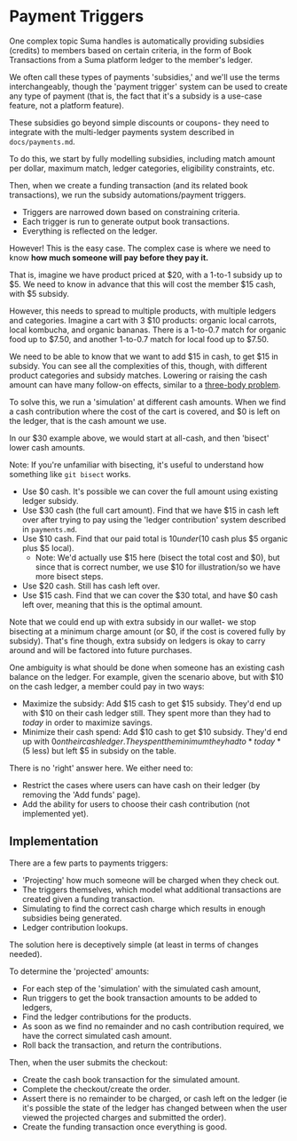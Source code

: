 # Payment Triggers

One complex topic Suma handles is automatically providing subsidies (credits)
to members based on certain criteria, in the form of Book Transactions from a Suma platform ledger
to the member's ledger.

We often call these types of payments 'subsidies,' and we'll use the terms interchangeably,
though the 'payment trigger' system can be used to create any type of payment
(that is, the fact that it's a subsidy is a use-case feature, not a platform feature).

These subsidies go beyond simple discounts or coupons- they need to integrate with
the multi-ledger payments system described in `docs/payments.md`.

To do this, we start by fully modelling subsidies,
including match amount per dollar, maximum match,
ledger categories, eligibility constraints, etc.

Then, when we create a funding transaction (and its related book transactions),
we run the subsidy automations/payment triggers.

- Triggers are narrowed down based on constraining criteria.
- Each trigger is run to generate output book transactions.
- Everything is reflected on the ledger.

However! This is the easy case. The complex case is where we need to know
**how much someone will pay before they pay it.**

That is, imagine we have product priced at $20, with a 1-to-1 subsidy up to $5.
We need to know in advance that this will cost the member $15 cash, with $5 subsidy.

However, this needs to spread to multiple products, with multiple ledgers and categories.
Imagine a cart with 3 $10 products: organic local carrots, local kombucha, and organic bananas.
There is a 1-to-0.7 match for organic food up to $7.50,
and another 1-to-0.7 match for local food up to $7.50.

We need to be able to know that we want to add $15 in cash, to get $15 in subsidy.
You can see all the complexities of this, though,
with different product categories and subsidy matches.
Lowering or raising the cash amount can have many follow-on effects,
similar to a [three-body problem](https://en.wikipedia.org/wiki/Three-body_problem).

To solve this, we run a 'simulation' at different cash amounts.
When we find a cash contribution where the cost of the cart is covered,
and $0 is left on the ledger, that is the cash amount we use.

In our $30 example above, we would start at all-cash, and then 'bisect' lower cash amounts.

Note: If you're unfamiliar with bisecting,
it's useful to understand how something like `git bisect` works.

- Use $0 cash. It's possible we can cover the full amount using existing ledger subsidy.
- Use $30 cash (the full cart amount). Find that we have $15 in cash left over
  after trying to pay using the 'ledger contribution' system described in `payments.md`.
- Use $10 cash. Find that our paid total is $10 under ($10 cash plus $5 organic plus $5 local).
  - Note: We'd actually use $15 here (bisect the total cost and $0),
    but since that is correct number, we use $10 for illustration/so we have more bisect steps.
- Use $20 cash. Still has cash left over.
- Use $15 cash. Find that we can cover the $30 total, and have $0 cash left over, meaning that
  this is the optimal amount.

Note that we could end up with extra subsidy in our wallet-
we stop bisecting at a minimum charge amount
(or $0, if the cost is covered fully by subsidy). That's fine though,
extra subsidy on ledgers is okay to carry around and will be factored into future purchases.

One ambiguity is what should be done when someone has an existing cash balance on the ledger.
For example, given the scenario above, but with $10 on the cash ledger,
a member could pay in two ways:

- Maximize the subsidy: Add $15 cash to get $15 subsidy.
  They'd end up with $10 on their cash ledger still.
  They spent more than they had to *today* in order to maximize savings.
- Minimize their cash spend: Add $10 cash to get $10 subsidy.
  They'd end up with $0 on their cash ledger.
  They spent the minimum they had to *today* ($5 less) but left $5 in subsidy on the table.

There is no 'right' answer here. We either need to:

- Restrict the cases where users can have cash on their ledger (by removing the 'Add funds' page).
- Add the ability for users to choose their cash contribution (not implemented yet).

## Implementation

There are a few parts to payments triggers:

- 'Projecting' how much someone will be charged when they check out.
- The triggers themselves, which model what additional transactions
  are created given a funding transaction.
- Simulating to find the correct cash charge which results in enough subsidies being generated.
- Ledger contribution lookups.

The solution here is deceptively simple (at least in terms of changes needed).

To determine the 'projected' amounts:

- For each step of the 'simulation' with the simulated cash amount,
- Run triggers to get the book transaction amounts to be added to ledgers,
- Find the ledger contributions for the products.
- As soon as we find no remainder and no cash contribution required,
  we have the correct simulated cash amount.
- Roll back the transaction, and return the contributions.

Then, when the user submits the checkout:

- Create the cash book transaction for the simulated amount.
- Complete the checkout/create the order.
- Assert there is no remainder to be charged, or cash left on the ledger
  (ie it's possible the state of the ledger has changed between when the user viewed
  the projected charges and submitted the order).
- Create the funding transaction once everything is good.
